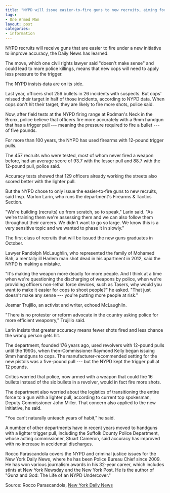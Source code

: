 ```yaml
---
title: "NYPD will issue easier-to-fire guns to new recruits, aiming for improved accuracy"
tags:
- One Armed Man
layout: post
categories:
- information
---
```


NYPD recruits will receive guns that are easier to fire under a new initiative to improve accuracy, the Daily News has learned.

The move, which one civil rights lawyer said "doesn't make sense" and could lead to more police killings, means that new cops will need to apply less pressure to the trigger.

The NYPD insists data are on its side.

Last year, officers shot 256 bullets in 26 incidents with suspects. But cops' missed their target in half of those incidents, according to NYPD data. When cops don't hit their target, they are likely to fire more shots, police said.

Now, after field tests at the NYPD firing range at Rodman's Neck in the Bronx, police believe that officers fire more accurately with a 9mm handgun that has a trigger pull --- meaning the pressure required to fire a bullet --- of five pounds.

For more than 100 years, the NYPD has used firearms with 12-pound trigger pulls.

The 457 recruits who were tested, most of whom never fired a weapon before, had an average score of 93.7 with the lesser pull and 88.7 with the 12-pound pull, police said.

Accuracy tests showed that 129 officers already working the streets also scored better with the lighter pull.

But the NYPD chose to only issue the easier-to-fire guns to new recruits, said Insp. Marlon Larin, who runs the department's Firearms & Tactics Section.

"We're building (recruits) up from scratch, so to speak," Larin said. "As we're training them we're assessing them and we can also follow them throughout their careers. We didn't want to go so large. We know this is a very sensitive topic and we wanted to phase it in slowly."

The first class of recruits that will be issued the new guns graduates in October.

Lawyer Randolph McLaughlin, who represented the family of Mohamed Bah, a mentally ill Harlem man shot dead in his apartment in 2012, said the NYPD is making a mistake.

"It's making the weapon more deadly for more people. And I think at a time when we're questioning the discharging of weapons by police, when we're providing officers non-lethal force devices, such as Tasers, why would you want to make it easier for cops to shoot people?" he asked. "That just doesn't make any sense --- you're putting more people at risk."

Josmar Trujillo, an activist and writer, echoed McLaughlin.

"There is no protester or reform advocate in the country asking police for more efficient weaponry," Trujillo said.

Larin insists that greater accuracy means fewer shots fired and less chance the wrong person gets hit.

The department, founded 176 years ago, used revolvers with 12-pound pulls until the 1990s, when then-Commissioner Raymond Kelly began issuing 9mm handguns to cops. The manufacturer-recommended setting for the new pistols was a five-pound pull --- but the NYPD kept the trigger pull at 12 pounds.

Critics worried that police, now armed with a weapon that could fire 16 bullets instead of the six bullets in a revolver, would in fact fire more shots.

The department also worried about the logistics of transitioning the entire force to a gun with a lighter pull, according to current top spokesman, Deputy Commissioner John Miller. That concern also applied to the new initiative, he said.

"You can't naturally unteach years of habit," he said.

A number of other departments have in recent years moved to handguns with a lighter trigger pull, including the Suffolk County Police Department, whose acting commissioner, Stuart Cameron, said accuracy has improved with no increase in accidental discharges.

Rocco Parascandola covers the NYPD and criminal justice issues for the New York Daily News, where he has been Police Bureau Chief since 2009. He has won various journalism awards in his 32-year career, which includes stints at New York Newsday and the New York Post. He is the author of "Gunz and God: The Life of an NYPD Undercover."

Source: Rocco Parascandola, [New York Daily News](https://www.nydailynews.com/new-york/nyc-crime/ny-nypd-trigger-pull-change-20210825-s4wbvq5rwjcwlacm5i5eyarvha-story.html)
